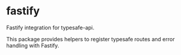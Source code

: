 # fastify

Fastify integration for typesafe-api.

This package provides helpers to register typesafe routes and error handling with Fastify.
